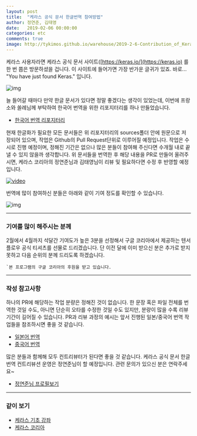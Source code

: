 ```yaml
---
layout: post
title:  "케라스 공식 문서 한글번역 참여방법"
author: 정연준, 김태영
date:   2019-02-06 00:00:00
categories: etc
comments: true
image: http://tykimos.github.io/warehouse/2019-2-6-Contribution_of_Keras_Document_to_Korean_Translation_title.png
---
```

케라스 사용자라면 케라스 공식 문서 사이트([https://keras.io/](https://keras.io) 를 한 번 쯤은 방문하셨을 겁니다. 이 사이트에 들어가면 가장 반가운 글귀가 있죠. 바로... "You have just found Keras." 입니다.

![img](http://tykimos.github.io/warehouse/2019-2-6-Contribution_of_Keras_Document_to_Korean_Translation_1.png)

늘 들어갈 때마다 만약 한글 문서가 있다면 정말 좋겠다는 생각이 있었는데, 이번에 프랑소와 쏠례님께 부탁하여 한국어 번역을 위한 리포지터리를 하나 만들었습니다.  

* [한국어 번역 리포지터리](https://github.com/keras-team/keras-docs-ko/)

현재 한글화가 필요한 모든 문서들은 위 리포지터리의 sources폴더 안에 원문으로 저장되어 있으며, 작업은 Github의 Pull Request단위로 이루어질 예정입니다. 작업은 수시로 진행 예정이며, 정해진 기간은 없으나 많은 분들이 참여해 주신다면 수개월 내로 끝낼 수 있지 않을까 생각합니다. 위 문서들을 번역한 후 해당 내용을 PR로 만들어 올려주시면, 케라스 코리아의 정연준님과 김태영님이 리뷰 및 필요하다면 수정 후 반영할 예정입니다.

[![video](http://tykimos.github.io/warehouse/2019-2-6-Contribution_of_Keras_Document_to_Korean_Translation_title.png)](https://youtu.be/FB3aU__zFfU)

번역에 많이 참여하신 분들은 아래와 같이 기여 정도를 확인할 수 있습니다.

![img](http://tykimos.github.io/warehouse/2019-2-6-Contribution_of_Keras_Document_to_Korean_Translation_2.png)

---
### 기여를 많이 해주시는 분께
2월에서 4월까지 석달간 기여도가 높은 3분을 선정해서 구글 코리아에서 제공하는 텐서플로우 공식 티셔츠를 선물로 드리겠습니다. 단 이전 달에 이미 받으신 분은 추가로 받지 못하고 다음 순위의 분께 드리도록 하겠습니다. 
  
    `본 프로그램의 구글 코리아의 후원을 받고 있습니다.

---
### 작성 참고사항

하나의 PR에 해당하는 작업 분량은 정해진 것이 없습니다. 한 문장 혹은 파일 전체를 번역한 것일 수도, 아니면 단순히 오타를 수정한 것일 수도 있지만, 분량이 많을 수록 리뷰 기간이 길어질 수 있습니다. PR과 리뷰 과정의 예시는 앞서 진행된 일본/중국어 번역 작업들을 참조하시면 좋을 것 같습니다.

* [일본어 번역](https://github.com/keras-team/keras-docs-ja/pulls?q=is%3Apr+is%3Aclosed)
* [중국어 번역](https://github.com/keras-team/keras-docs-zh/pulls?q=is%3Apr+is%3Aclosed)

많은 분들과 함께해 모두 컨트리뷰터가 된다면 좋을 것 같습니다. 케라스 공식 문서 한글 번역 컨트리뷰션 운영은 정연준님이 할 예정입니다. 관련 문의가 있으신 분은 연락주세요~

* [정연준님 프로필보기](https://www.facebook.com/younjoon.chung)

---
### 같이 보기

* [케라스 기초 강좌](https://tykimos.github.io/lecture/)
* [케라스 코리아](https://www.facebook.com/groups/KerasKorea/)
